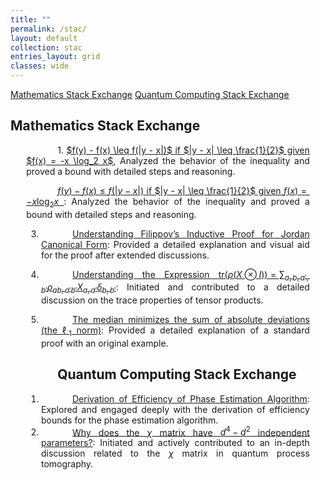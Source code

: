 ```yaml
---
title: ""
permalink: /stac/
layout: default
collection: stac
entries_layout: grid
classes: wide
---
```


<div class="learning-topnav">
  <a href="/linalg/">Mathematics Stack Exchange</a>
  <a href="/qc#">Quantum Computing Stack Exchange</a>
</div>

<style>
.learning-content {
  margin-left: 5%;
  margin-right: 5%;
  max-width: 35cm;
}
.text-block {
  margin-left: 5%;
  margin-right: 5%;
  text-align: justify;
  text-indent: 50px;
  max-width: 100%;
}
</style>


## Mathematics Stack Exchange
</a>
<div class="text-block">
<a name="lin-stac"></a>
1. <a href="https://math.stackexchange.com/questions/4614700/prove-fy-%E2%88%92-fx-leq-fy-%E2%88%92-x-if-y-%E2%88%92-x-%E2%89%A4-1-2-given-fx-x-log-2-x">$f(y) - f(x) \leq f(|y - x|)$ if $|y - x| \leq \frac{1}{2}$ given $f(x) = -x \log_2 x$</a>, Analyzed the behavior of the inequality and proved a bound with detailed steps and reasoning.
  
  [ $f(y) - f(x) \leq f(|y - x|)$ if $|y - x| \leq \frac{1}{2}$ given $f(x) = -x \log_2 x$
][1]: Analyzed the behavior of the inequality and proved a bound with detailed steps and reasoning.

3. [Understanding Filippov’s Inductive Proof for Jordan Canonical Form][2]: Provided a detailed explanation and visual aid for the proof after extended discussions.

4. [Understanding the Expression $\text{tr}(\rho(X \otimes I)) = \sum_{a,b,a',b'} \rho_{ab,a'b'} X_{a,a'} \delta_{b,b'}$][3]: Initiated and contributed to a detailed discussion on the trace properties of tensor products.

5. [The median minimizes the sum of absolute deviations (the $\ell_1$ norm)][4]: Provided a detailed explanation of a standard proof with an original example.

  [1]: https://math.stackexchange.com/questions/4614700/prove-fy-%E2%88%92-fx-leq-fy-%E2%88%92-x-if-y-%E2%88%92-x-%E2%89%A4-1-2-given-fx-x-log-2-x
  [2]: https://math.stackexchange.com/questions/3909381/filippovs-inductive-proof-for-jordan-canonical-form/3911296#3911296
  [3]: https://math.stackexchange.com/questions/4250990/understanding-the-expression-tr-big-rhox-otimes-i-big-sum-a-b-a-b-rho
  [4]: https://math.stackexchange.com/questions/113270/the-median-minimizes-the-sum-of-absolute-deviations-the-ell-1-norm/2364943#2364943



## Quantum Computing Stack Exchange

<a name="qc-stac"></a>
 1. [Derivation of Efficiency of Phase Estimation Algorithm][1]: Explored and engaged deeply with the derivation of efficiency bounds for the phase estimation algorithm.
 2. [Why does the $\chi$ matrix have $d^4-d^2$ independent parameters?][2]: Initiated and actively contributed to an in-depth discussion related to the $\chi$ matrix in quantum process tomography.


  [1]: https://quantumcomputing.stackexchange.com/questions/22032/derivation-of-efficiency-of-phase-estimation-algorithm
  [2]: https://quantumcomputing.stackexchange.com/questions/28924/why-does-the-chi-matrix-have-d4-d2-independent-parameters

